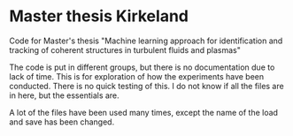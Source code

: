 # Master thesis Kirkeland
Code for Master's thesis "Machine learning approach for identification and tracking of coherent structures in turbulent fluids and plasmas"

The code is put in different groups, but there is no documentation due to lack of time. This is for exploration of how the experiments have been conducted. There is no quick testing of this. I do not know if all the files are in here, but the essentials are.

A lot of the files have been used many times, except the name of the load and save has been changed. 
